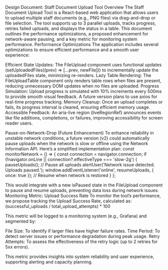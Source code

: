 Design Document: Staff Document Upload Tool
Overview
The Staff Document Upload Tool is a React-based web application that allows users to upload multiple staff documents (e.g., PNG files) via drag-and-drop or file selection. The tool supports up to 3 parallel uploads, tracks progress, retries failed uploads, and displays the status in a table. This document outlines the performance optimizations, a proposed enhancement for network-aware pausing, and a key metric for monitoring system performance.
Performance Optimizations
The application includes several optimizations to ensure efficient performance and a smooth user experience:

Efficient State Updates: The FileUpload component uses functional updates (setUploadedFiles((prev) => [...prev, newFile])) to incrementally update the uploadedFiles state, minimizing re-renders.
Lazy Table Rendering: The FileUploadTable component only renders table rows when files are present, reducing unnecessary DOM updates when no files are uploaded.
Progress Simulation: Upload progress is simulated with 10% increments every 500ms to provide smooth visual feedback. A future version plans to use axios for real-time progress tracking.
Memory Cleanup: Once an upload completes or fails, its progress interval is cleared, ensuring efficient memory usage.
Accessible Feedback: An aria-live region (liveRegionRef) announces events like file additions, completions, or failures, improving accessibility for screen reader users.

Pause-on-Network-Drop (Future Enhancement)
To enhance reliability in unstable network conditions, a future version (v2) could automatically pause uploads when the network is slow or offline using the Network Information API. Here’s a simplified implementation plan:
const monitorNetwork = () => {
  const connection = navigator.connection;
  if (!navigator.onLine || connection?.effectiveType === 'slow-2g') {
    pauseUploads(); // Pause all uploads
    alertUser('Network issue detected. Uploads paused.');
    window.addEventListener('online', resumeUploads, { once: true }); // Resume when network is restored
  }
};

This would integrate with a new isPaused state in the FileUpload component to pause and resume uploads, preventing data loss during network issues.
Monitoring Metric: Upload Success Rate
To monitor the tool’s performance, we propose tracking the Upload Success Rate, calculated as:
(successful_uploads / total_upload_attempts) * 100

This metric will be logged to a monitoring system (e.g., Grafana) and segmented by:

File Size: To identify if larger files have higher failure rates.
Time Period: To detect server issues or performance degradation during peak usage.
Retry Attempts: To assess the effectiveness of the retry logic (up to 2 retries for 5xx errors).

This metric provides insights into system reliability and user experience, supporting alerting and capacity planning.